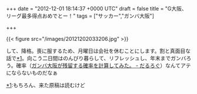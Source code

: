 
+++
date = "2012-12-01 18:14:37 +0000 UTC"
draft = false
title = "G大阪、リーグ最多得点おめでとー！"
tags = ["サッカー","ガンバ大阪"]

+++


{{< figure src="/images/20121202033206.jpg"  >}}

して、降格。喪に服するため、月曜日は会社を休むことにします。割と真面目な話で<a href="#f-aedadeef" name="fn-aedadeef" title="もちろん、来た原稿は読むけど">*1</a>。向こう二日間はのんびり暮らして、リフレッシュし、年末までガンバろう。確率（<a href="https://blog.daruyanagi.jp/entry/2012/11/25/230119">ガンバ大阪が残留する確率を計算してみた。 - だるろぐ</a>）なんてアテにならないものだなぁ
<div class="footnote">
<a href="#fn-aedadeef" name="f-aedadeef" class="footnote-number">*1</a><span class="footnote-delimiter">:</span><span class="footnote-text">もちろん、来た原稿は読むけど</span>
</div>

